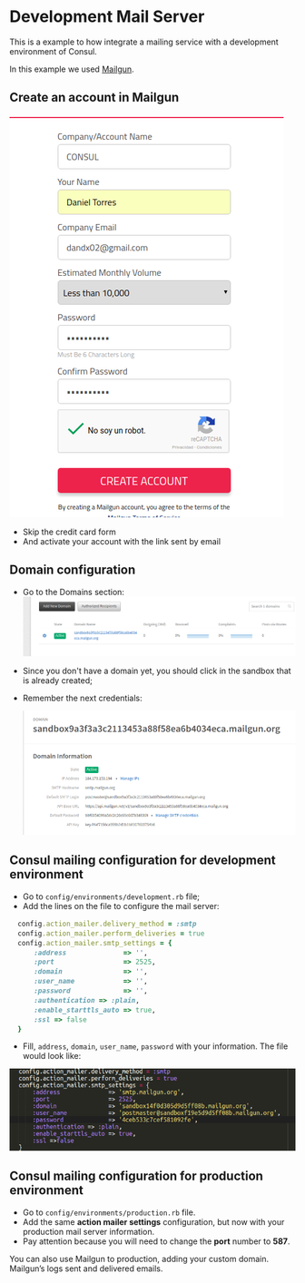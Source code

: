 # Development Mail Server

This is a example to how integrate a mailing service with a development environment of Consul.

In this example we used [Mailgun](https://www.mailgun.com/).

## Create an account in Mailgun

![Creating an account in Mailgun](../../../.gitbook/assets/mailgun-create-account%20%281%29.png)

* Skip the credit card form
* And activate your account with the link sent by email

## Domain configuration

* Go to the Domains section: ![Mailgun domain section](../../../.gitbook/assets/mailgun-domains%20%281%29.png)
* Since you don't have a domain yet, you should click in the sandbox that is already created;
* Remember the next credentials:

  ![Mailgun sandbox](../../../.gitbook/assets/mailgun-sandbox%20%281%29.png)

## Consul mailing configuration for development environment

* Go to `config/environments/development.rb` file;
* Add the lines on the file to configure the mail server:

```ruby
  config.action_mailer.delivery_method = :smtp
  config.action_mailer.perform_deliveries = true
  config.action_mailer.smtp_settings = {
      :address              => '',
      :port                 => 2525,
      :domain               => '',
      :user_name            => '',
      :password             => '',
      :authentication => :plain,
      :enable_starttls_auto => true,
      :ssl => false
  }
```

* Fill, `address`, `domain`, `user_name`, `password` with your information. The file would look like:

![development.rb file](../../../.gitbook/assets/development.rb%20%281%29.png)

## Consul mailing configuration for production environment

* Go to `config/environments/production.rb` file.
* Add the same **action mailer settings** configuration, but now with your production mail server information.
* Pay attention because you will need to change the **port** number to **587**.

You can also use Mailgun to production, adding your custom domain. Mailgun’s logs sent and delivered emails.

